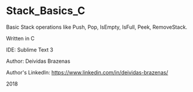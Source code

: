 # Stack_Basics_C

Basic Stack operations like Push, Pop, IsEmpty, IsFull, Peek, RemoveStack.

Written in C

IDE: Sublime Text 3

Author: Deividas Brazenas

Author's LinkedIn: https://www.linkedin.com/in/deividas-brazenas/

2018
